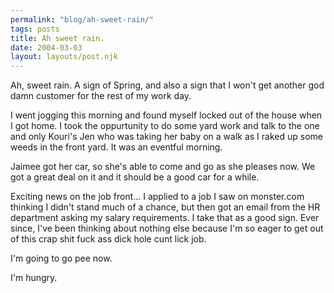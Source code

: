 ```yaml
---
permalink: "blog/ah-sweet-rain/"
tags: posts
title: Ah sweet rain.
date: 2004-03-03
layout: layouts/post.njk
---
```


Ah, sweet rain. A sign of Spring, and also a sign that I won't get another god damn customer for the rest of my work day. 

I went jogging this morning and found myself locked out of the house when I got home. I took the oppurtunity to do some yard work and talk to the one and only Kouri's Jen who was taking her baby on a walk as I raked up some weeds in the front yard. It was an eventful morning.

Jaimee got her car, so she's able to come and go as she pleases now. We got a great deal on it and it should be a good car for a while. 

Exciting news on the job front... I applied to a job I saw on monster.com thinking I didn't stand much of a chance, but then got an email from the HR department asking my salary requirements. I take that as a good sign. Ever since, I've been thinking about nothing else because I'm so eager to get out of this crap shit fuck ass dick hole cunt lick job. 

I'm going to go pee now.

I'm hungry.
